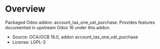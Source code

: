 # Overview

Packaged Odoo addon: account_tax_one_vat_purchase. Provides features documented in upstream Odoo 16 under this addon.

- Source: OCA/OCB 16.0, addon account_tax_one_vat_purchase
- License: LGPL-3

